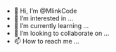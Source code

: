 - 👋 Hi, I’m @MlinkCode
- 👀 I’m interested in ...
- 🌱 I’m currently learning ...
- 💞️ I’m looking to collaborate on ...
- 📫 How to reach me ...

<!---
MlinkCode/MlinkCode is a ✨ special ✨ repository because its `README.md` (this file) appears on your GitHub profile.
You can click the Preview link to take a look at your changes.
--->
